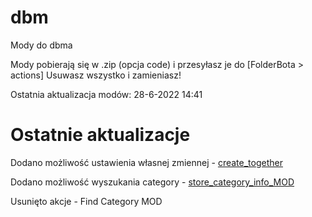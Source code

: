 # dbm
Mody do dbma

Mody pobierają się w .zip (opcja code)
i przesyłasz je do [FolderBota > actions] Usuwasz wszystko i zamieniasz!

Ostatnia aktualizacja modów: 28-6-2022 14:41

# Ostatnie aktualizacje

Dodano możliwość ustawienia własnej zmiennej - [create_together](https://github.com/Gotowka/dbmmody/blob/main/beta/create_together.js)


Dodano możliwość wyszukania category - [store_category_info_MOD](https://github.com/Gotowka/dbmmody/blob/main/beta/store_category_info_MOD.js)


Usunięto akcje - Find Category MOD


